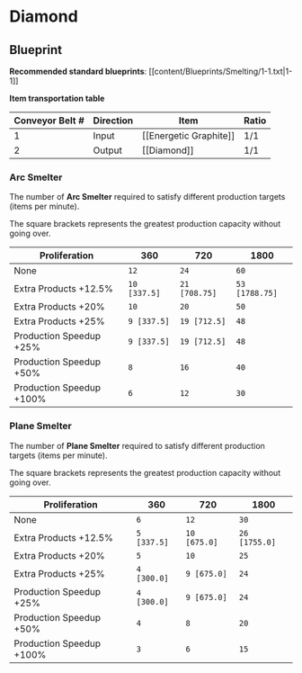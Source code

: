 # Diamond

## Blueprint

**Recommended standard blueprints**: [[content/Blueprints/Smelting/1-1.txt|1-1]]

**Item transportation table**

| Conveyor Belt # | Direction | Item                   | Ratio |
| --------------- | --------- | ---------------------- | ----- |
| 1               | Input     | [[Energetic Graphite]] | 1/1   |
| 2               | Output    | [[Diamond]]            | 1/1   |

### Arc Smelter

The number of **Arc Smelter** required to satisfy different production targets (items per minute).

The square brackets represents the greatest production capacity without going over.

| Proliferation            | 360          | 720           | 1800           |
| ------------------------ | ------------ | ------------- | -------------- |
| None                     | `12`         | `24`          | `60`           |
| Extra Products +12.5%    | `10 [337.5]` | `21 [708.75]` | `53 [1788.75]` |
| Extra Products +20%      | `10`         | `20`          | `50`           |
| Extra Products +25%      | `9 [337.5]`  | `19 [712.5]`  | `48`           |
| Production Speedup +25%  | `9 [337.5]`  | `19 [712.5]`  | `48`           |
| Production Speedup +50%  | `8`          | `16`          | `40`           |
| Production Speedup +100% | `6`          | `12`          | `30`           |

### Plane Smelter

The number of **Plane Smelter** required to satisfy different production targets (items per minute).

The square brackets represents the greatest production capacity without going over.

| Proliferation            | 360         | 720          | 1800          |
| ------------------------ | ----------- | ------------ | ------------- |
| None                     | `6`         | `12`         | `30`          |
| Extra Products +12.5%    | `5 [337.5]` | `10 [675.0]` | `26 [1755.0]` |
| Extra Products +20%      | `5`         | `10`         | `25`          |
| Extra Products +25%      | `4 [300.0]` | `9 [675.0]`  | `24`          |
| Production Speedup +25%  | `4 [300.0]` | `9 [675.0]`  | `24`          |
| Production Speedup +50%  | `4`         | `8`          | `20`          |
| Production Speedup +100% | `3`         | `6`          | `15`          |
